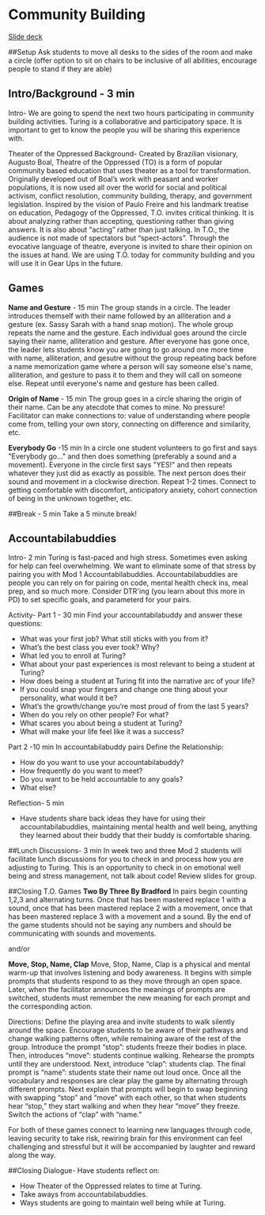 # Community Building

[Slide deck](https://docs.google.com/presentation/d/1kMjVrNg2uCVT1GxXDgnauzUfBL8qixtsf86HZNGY9b0/edit?usp=sharing)

##Setup
Ask students to move all desks to the sides of the room and make a circle (offer option to sit on chairs to be inclusive of all abilities, encourage people to stand if they are able)

## Intro/Background - 3 min
Intro-
We are going to spend the next two hours participating in community building activities. Turing is a collaborative and participatory space. It is important to get to know the people 
you will be sharing this experience with. 

Theater of the Oppressed Background-
Created by Brazilian visionary, Augusto Boal, Theatre of the Oppressed (TO) is a form of popular community based education that uses theater as a tool for transformation. 
Originally developed out of Boal’s work with peasant and worker populations, it is now used all over the world for social and political activism, conflict resolution, 
community building, therapy, and government legislation. Inspired by the vision of Paulo Freire and his landmark treatise on education, Pedagogy of the Oppressed, T.O. 
invites critical thinking. It is about analyzing rather than accepting, questioning rather than giving answers. It is also about “acting” rather than just talking. In T.O., 
the audience is not made of spectators but “spect-actors”. Through the evocative language of theatre, everyone is invited to share their opinion on the issues at hand. 
We are using T.O. today for community building and you will use it in Gear Ups in the future.

## Games
**Name and Gesture** - 15 min
The group stands in a circle. The leader introduces themself with their name followed by an alliteration and a gesture (ex. Sassy Sarah with a hand snap motion). 
The whole group repeats the name and the gesture. Each individual goes around the circle saying their name, alliteration and gesture. After everyone has gone once,
the leader lets students know you are going to go around one more time with name, alliteration, and gesutre without the group repeating back before a name memorization 
game where a person will say someone else's name, alliteration, and gesture to pass it to them and they will call on someone else. Repeat until everyone's name and gesture 
has been called.

**Origin of Name** - 15 min
The group goes in a circle sharing the origin of their name. Can be any atecdote that comes to mine. No pressure! Facilitator can make connections to: value of understanding 
where people come from, telling your own story, connecting on difference and similarity, etc.

**Everybody Go** -15 min
In a circle one student volunteers to go first and says "Everybody go..." and then does something (preferably a sound and a movement). Everyone in the circle first says "YES!" 
and then repeats whatever they just did as exactly as possible. The next person does their sound and movement in a clockwise direction. Repeat 1-2 times. Connect to getting 
comfortable with discomfort, anticipatory anxiety, cohort connection of being in the unknown together, etc.

##Break - 5 min
Take a 5 minute break!

## Accountabilabuddies
Intro- 2 min
Turing is fast-paced and high stress. Sometimes even asking for help can feel overwhelming. We want to eliminate some of that stress by pairing you with Mod 1 Accountabilabuddies.
Accountabilabuddies are people you can rely on for pairing on code, mental health check ins, meal prep, and so much more. Consider DTR'ing (you learn about this more in PD) to set
specific goals, and parameterd for your pairs.

Activity- 
Part 1 - 30 min
Find your accountabilabuddy and answer these questions: 
* What was your first job? What still sticks with you from it?
* What’s the best class you ever took? Why?
* What led you to enroll at Turing?
* What about your past experiences is most relevant to being a student at Turing?
* How does being a student at Turing fit into the narrative arc of your life?
* If you could snap your fingers and change one thing about your personality, what would it be?
* What’s the growth/change you’re most proud of from the last 5 years?
* When do you rely on other people? For what?
* What scares you about being a student at Turing?
* What will make your life feel like it was a success?

Part 2 -10 min
In accountabilabuddy pairs Define the Relationship:
* How do you want to use your accountabilabuddy?
* How frequently do you want to meet?
* Do you want to be held accountable to any goals?
* What else?

Reflection- 5 min
* Have students share back ideas they have for using their accountabilabuddies, maintaining mental health and well being, 
anything they learned about their buddy that their buddy is comfortable sharing.

##Lunch Discussions- 3 min
In week two and three Mod 2 students will facilitate lunch discussions for you to check in and process how you are adjusting 
to Turing. This is an opportunity to check in on emotional well being and stress management, not talk about code! Review slides
for group. 

##Closing T.O. Games
**Two By Three By Bradford**
In pairs begin counting 1,2,3 and alternating turns. Once that has been mastered replace 1 with a sound, once that has been 
mastered replace 2 with a movement, once that has been mastered replace 3 with a movement and a sound. By the end of the game 
students should not be saying any numbers and should be communicating with sounds and movements.

and/or

**Move, Stop, Name, Clap**
Move, Stop, Name, Clap is a physical and mental warm-up that involves listening and body awareness. It begins with simple prompts 
that students respond to as they move through an open space. Later, when the facilitator announces the meanings of prompts are switched, 
students must remember the new meaning for each prompt and the corresponding action.

Directions: 
Define the playing area and invite students to walk silently around the space. Encourage students to be aware of their pathways and change 
walking patterns often, while remaining aware of the rest of the group. Introduce the prompt “stop”: students freeze their bodies in place. 
Then, introduces “move”: students continue walking. Rehearse the prompts until they are understood. Next, introduce “clap”: students clap. 
The final prompt is “name”: students state their name out loud once. Once all the vocabulary and responses are clear play the game by alternating 
through different prompts. Next explain that prompts will begin to swap beginning with swapping “stop” and “move” with each other, so that when 
students hear “stop,” they start walking and when they hear “move” they freeze. Switch the actions of “clap” with “name.” 

For both of these games connect to learning new languages through code, leaving security to take risk, rewiring brain for this environment
can feel challenging and stressful but it will be accompanied by laughter and reward along the way.

##Closing Dialogue- 
Have students reflect on: 
* How Theater of the Oppressed relates to time at Turing. 
* Take aways from accountabilabuddies.
* Ways students are going to maintain well being while at Turing.
